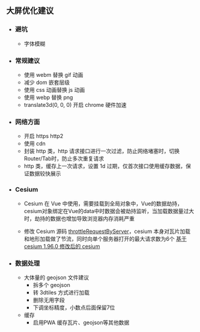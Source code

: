 ## 大屏优化建议

* ### 避坑
  * 字体模糊

* ### 常规建议
  * 使用 webm 替换 gif 动画
  * 减少 dom 嵌套层级
  * 使用 css 动画替换 js 动画
  * 使用 webp 替换 png
  * translate3d(0, 0, 0) 开启 chrome 硬件加速

* ### 网络方面
  * 开启 https http2
  * 使用 cdn
  * 封装 http 类，http 请求接口进行一次过滤，防止网络堵塞时，切换Router/Tab时，防止多次重复请求
  * http 类，缓存上一次请求，设置 1d 过期，仅首次接口使用缓存数据，保证数据较快展示


* ### Cesium
  * Cesium 在 Vue 中使用，需要挂载到全局对象中，Vue的数据劫持，cesium对象绑定在Vue的data中时数据会被劫持监听，当加载数据量过大时，劫持的数据也增加导致浏览器内存消耗严重

  * 修改 Cesium 源码 [throttleRequestByServer](http://support.supermap.com.cn/DataWarehouse/WebDocHelp/iPortal/webgl/docs/Documentation/throttleRequestByServer.html)，cesium 本身对瓦片加载和地形加载做了节流，同时向单个服务器打开的最大请求数为6个
  [基于cesium 1.96.0 修改后的 cesium ](http://10.200.1.145/framework/web/es-lab/es-cesium)

* ### 数据处理
  * 大体量的 geojson 文件建议
    * 拆多个 geojson
    * 转 3dtiles 方式进行加载
    * 删除无用字段
    * 下调坐标精度，小数点后面保留7位
  * 缓存
    * 启用PWA 缓存瓦片、geojson等其他数据

